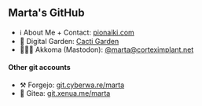 ## Marta's GitHub

- ℹ️ About Me + Contact: [pionaiki.com](https://pionaiki.com)
- 🌵 Digital Garden: [Cacti Garden](https://garden.pionaiki.com)
- 🧙🏻‍♀️ Akkoma (Mastodon): [@marta@corteximplant.net](https://corteximplant.net/marta)

#### Other git accounts
- ⚒️ Forgejo: [git.cyberwa.re/marta](https://git.cyberwa.re/marta)
- 🍵 Gitea: [git.xenua.me/marta](https://git.xenua.me/marta)

<!--
**pionaiki/pionaiki** is a ✨ _special_ ✨ repository because its `README.md` (this file) appears on your GitHub profile.

Here are some ideas to get you started:

- 🔭 I’m currently working on ...
- 🌱 I’m currently learning ...
- 👯 I’m looking to collaborate on ...
- 🤔 I’m looking for help with ...
- 💬 Ask me about ...
- 📫 How to reach me: ...
- 😄 Pronouns: ...
- ⚡ Fun fact: ...
-->
